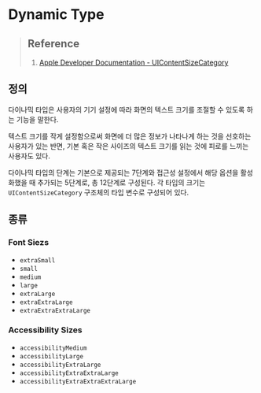 # Dynamic Type

>   ## Reference
>
>   1.   [Apple Developer Documentation - UIContentSizeCategory](https://developer.apple.com/documentation/uikit/uicontentsizecategory)



## 정의

다이나믹 타입은 사용자의 기기 설정에 따라 화면의 텍스트 크기를 조절할 수 있도록 하는 기능을 말한다. 

텍스트 크기를 작게 설정함으로써 화면에 더 많은 정보가 나타나게 하는 것을 선호하는 사용자가 있는 반면, 기본 혹은 작은 사이즈의 텍스트 크기를 읽는 것에 피로를 느끼는 사용자도 있다.

다이나믹 타입의 단계는 기본으로 제공되는 7단계와 접근성 설정에서 해당 옵션을 활성화했을 때 추가되는 5단계로, 총 12단계로 구성된다. 각 타입의 크기는 `UIContentSizeCategory` 구조체의 타입 변수로 구성되어 있다.



## 종류

### Font Siezs

-   `extraSmall`
-   `small`
-   `medium`
-   `large`
-   `extraLarge`
-   `extraExtraLarge`
-   `extraExtraExtraLarge`

### Accessibility Sizes

-   `accessibilityMedium`
-   `accessibilityLarge`
-   `accessibilityExtraLarge`
-   `accessibilityExtraExtraLarge`
-   `accessibilityExtraExtraExtraLarge`

